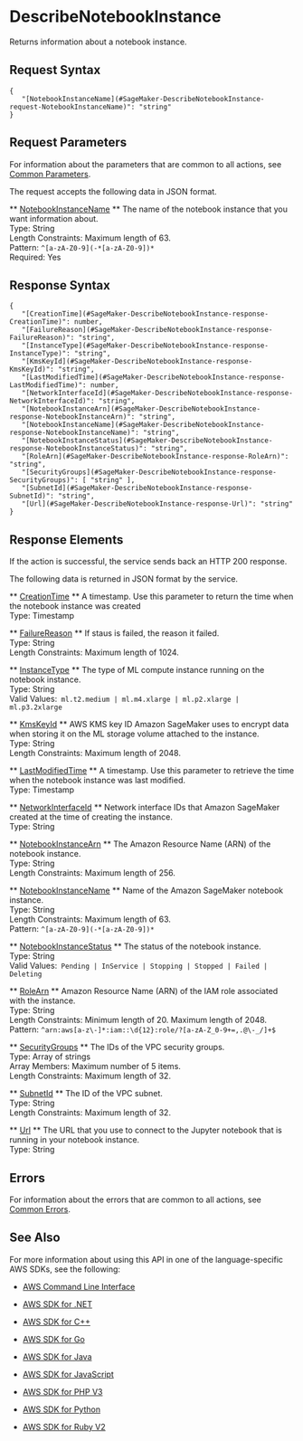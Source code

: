 # DescribeNotebookInstance<a name="API_DescribeNotebookInstance"></a>

Returns information about a notebook instance\.

## Request Syntax<a name="API_DescribeNotebookInstance_RequestSyntax"></a>

```
{
   "[NotebookInstanceName](#SageMaker-DescribeNotebookInstance-request-NotebookInstanceName)": "string"
}
```

## Request Parameters<a name="API_DescribeNotebookInstance_RequestParameters"></a>

For information about the parameters that are common to all actions, see [Common Parameters](CommonParameters.md)\.

The request accepts the following data in JSON format\.

 ** [NotebookInstanceName](#API_DescribeNotebookInstance_RequestSyntax) **   <a name="SageMaker-DescribeNotebookInstance-request-NotebookInstanceName"></a>
The name of the notebook instance that you want information about\.  
Type: String  
Length Constraints: Maximum length of 63\.  
Pattern: `^[a-zA-Z0-9](-*[a-zA-Z0-9])*`   
Required: Yes

## Response Syntax<a name="API_DescribeNotebookInstance_ResponseSyntax"></a>

```
{
   "[CreationTime](#SageMaker-DescribeNotebookInstance-response-CreationTime)": number,
   "[FailureReason](#SageMaker-DescribeNotebookInstance-response-FailureReason)": "string",
   "[InstanceType](#SageMaker-DescribeNotebookInstance-response-InstanceType)": "string",
   "[KmsKeyId](#SageMaker-DescribeNotebookInstance-response-KmsKeyId)": "string",
   "[LastModifiedTime](#SageMaker-DescribeNotebookInstance-response-LastModifiedTime)": number,
   "[NetworkInterfaceId](#SageMaker-DescribeNotebookInstance-response-NetworkInterfaceId)": "string",
   "[NotebookInstanceArn](#SageMaker-DescribeNotebookInstance-response-NotebookInstanceArn)": "string",
   "[NotebookInstanceName](#SageMaker-DescribeNotebookInstance-response-NotebookInstanceName)": "string",
   "[NotebookInstanceStatus](#SageMaker-DescribeNotebookInstance-response-NotebookInstanceStatus)": "string",
   "[RoleArn](#SageMaker-DescribeNotebookInstance-response-RoleArn)": "string",
   "[SecurityGroups](#SageMaker-DescribeNotebookInstance-response-SecurityGroups)": [ "string" ],
   "[SubnetId](#SageMaker-DescribeNotebookInstance-response-SubnetId)": "string",
   "[Url](#SageMaker-DescribeNotebookInstance-response-Url)": "string"
}
```

## Response Elements<a name="API_DescribeNotebookInstance_ResponseElements"></a>

If the action is successful, the service sends back an HTTP 200 response\.

The following data is returned in JSON format by the service\.

 ** [CreationTime](#API_DescribeNotebookInstance_ResponseSyntax) **   <a name="SageMaker-DescribeNotebookInstance-response-CreationTime"></a>
A timestamp\. Use this parameter to return the time when the notebook instance was created  
Type: Timestamp

 ** [FailureReason](#API_DescribeNotebookInstance_ResponseSyntax) **   <a name="SageMaker-DescribeNotebookInstance-response-FailureReason"></a>
If staus is failed, the reason it failed\.  
Type: String  
Length Constraints: Maximum length of 1024\.

 ** [InstanceType](#API_DescribeNotebookInstance_ResponseSyntax) **   <a name="SageMaker-DescribeNotebookInstance-response-InstanceType"></a>
The type of ML compute instance running on the notebook instance\.  
Type: String  
Valid Values:` ml.t2.medium | ml.m4.xlarge | ml.p2.xlarge | ml.p3.2xlarge` 

 ** [KmsKeyId](#API_DescribeNotebookInstance_ResponseSyntax) **   <a name="SageMaker-DescribeNotebookInstance-response-KmsKeyId"></a>
 AWS KMS key ID Amazon SageMaker uses to encrypt data when storing it on the ML storage volume attached to the instance\.   
Type: String  
Length Constraints: Maximum length of 2048\.

 ** [LastModifiedTime](#API_DescribeNotebookInstance_ResponseSyntax) **   <a name="SageMaker-DescribeNotebookInstance-response-LastModifiedTime"></a>
A timestamp\. Use this parameter to retrieve the time when the notebook instance was last modified\.   
Type: Timestamp

 ** [NetworkInterfaceId](#API_DescribeNotebookInstance_ResponseSyntax) **   <a name="SageMaker-DescribeNotebookInstance-response-NetworkInterfaceId"></a>
 Network interface IDs that Amazon SageMaker created at the time of creating the instance\.   
Type: String

 ** [NotebookInstanceArn](#API_DescribeNotebookInstance_ResponseSyntax) **   <a name="SageMaker-DescribeNotebookInstance-response-NotebookInstanceArn"></a>
The Amazon Resource Name \(ARN\) of the notebook instance\.  
Type: String  
Length Constraints: Maximum length of 256\.

 ** [NotebookInstanceName](#API_DescribeNotebookInstance_ResponseSyntax) **   <a name="SageMaker-DescribeNotebookInstance-response-NotebookInstanceName"></a>
 Name of the Amazon SageMaker notebook instance\.   
Type: String  
Length Constraints: Maximum length of 63\.  
Pattern: `^[a-zA-Z0-9](-*[a-zA-Z0-9])*` 

 ** [NotebookInstanceStatus](#API_DescribeNotebookInstance_ResponseSyntax) **   <a name="SageMaker-DescribeNotebookInstance-response-NotebookInstanceStatus"></a>
The status of the notebook instance\.  
Type: String  
Valid Values:` Pending | InService | Stopping | Stopped | Failed | Deleting` 

 ** [RoleArn](#API_DescribeNotebookInstance_ResponseSyntax) **   <a name="SageMaker-DescribeNotebookInstance-response-RoleArn"></a>
 Amazon Resource Name \(ARN\) of the IAM role associated with the instance\.   
Type: String  
Length Constraints: Minimum length of 20\. Maximum length of 2048\.  
Pattern: `^arn:aws[a-z\-]*:iam::\d{12}:role/?[a-zA-Z_0-9+=,.@\-_/]+$` 

 ** [SecurityGroups](#API_DescribeNotebookInstance_ResponseSyntax) **   <a name="SageMaker-DescribeNotebookInstance-response-SecurityGroups"></a>
The IDs of the VPC security groups\.  
Type: Array of strings  
Array Members: Maximum number of 5 items\.  
Length Constraints: Maximum length of 32\.

 ** [SubnetId](#API_DescribeNotebookInstance_ResponseSyntax) **   <a name="SageMaker-DescribeNotebookInstance-response-SubnetId"></a>
The ID of the VPC subnet\.  
Type: String  
Length Constraints: Maximum length of 32\.

 ** [Url](#API_DescribeNotebookInstance_ResponseSyntax) **   <a name="SageMaker-DescribeNotebookInstance-response-Url"></a>
The URL that you use to connect to the Jupyter notebook that is running in your notebook instance\.   
Type: String

## Errors<a name="API_DescribeNotebookInstance_Errors"></a>

For information about the errors that are common to all actions, see [Common Errors](CommonErrors.md)\.

## See Also<a name="API_DescribeNotebookInstance_SeeAlso"></a>

For more information about using this API in one of the language\-specific AWS SDKs, see the following:

+  [AWS Command Line Interface](http://docs.aws.amazon.com/goto/aws-cli/sagemaker-2017-07-24/DescribeNotebookInstance) 

+  [AWS SDK for \.NET](http://docs.aws.amazon.com/goto/DotNetSDKV3/sagemaker-2017-07-24/DescribeNotebookInstance) 

+  [AWS SDK for C\+\+](http://docs.aws.amazon.com/goto/SdkForCpp/sagemaker-2017-07-24/DescribeNotebookInstance) 

+  [AWS SDK for Go](http://docs.aws.amazon.com/goto/SdkForGoV1/sagemaker-2017-07-24/DescribeNotebookInstance) 

+  [AWS SDK for Java](http://docs.aws.amazon.com/goto/SdkForJava/sagemaker-2017-07-24/DescribeNotebookInstance) 

+  [AWS SDK for JavaScript](http://docs.aws.amazon.com/goto/AWSJavaScriptSDK/sagemaker-2017-07-24/DescribeNotebookInstance) 

+  [AWS SDK for PHP V3](http://docs.aws.amazon.com/goto/SdkForPHPV3/sagemaker-2017-07-24/DescribeNotebookInstance) 

+  [AWS SDK for Python](http://docs.aws.amazon.com/goto/boto3/sagemaker-2017-07-24/DescribeNotebookInstance) 

+  [AWS SDK for Ruby V2](http://docs.aws.amazon.com/goto/SdkForRubyV2/sagemaker-2017-07-24/DescribeNotebookInstance) 